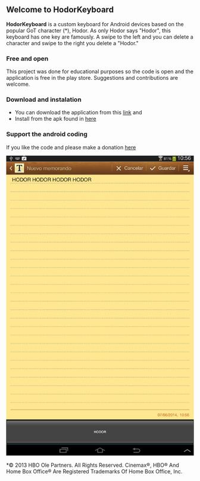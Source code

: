 ## Welcome to HodorKeyboard ##

**HodorKeyboard** is a custom keyboard for Android devices based on the popular GoT character (*), Hodor. As only Hodor says "Hodor", this keyboard has one key are famously. A swipe to the left and you can delete a character and swipe to the right you delete a "Hodor."

### Free and open ###

This project was done for educational purposes so the code is open and the application is free in the play store. Suggestions and contributions are welcome.

### Download and instalation ###

- You can download the application from this [link](https://play.google.com/store/apps/details?id=com.coffeeandcookies.hodorcode) and 
- Install from the apk found in [here](https://github.com/benoffi7/hodor-keyboard/blob/master/git/Hodor.apk)
 
### Support the android coding ###

If you like the code and please make a donation [here](https://www.paypal.com/al/cgi-bin/webscr?cmd=_flow&SESSION=69CdM6LFB6OyrE9bse0keBGHdYTgQyQT-Gi8vLkTx__dS2O9zEuIGy-LxQa&dispatch=5885d80a13c0db1f8e263663d3faee8d6cdb53fcfca2b5941339e576d7e42259)


![](https://raw.githubusercontent.com/benoffi7/hodor-keyboard/master/git/device-2014-06-06-104848.png)

*© 2013 HBO Ole Partners. All Rights Reserved. Cinemax®, HBO® And Home Box Office® Are Registered Trademarks Of Home Box Office, Inc.
